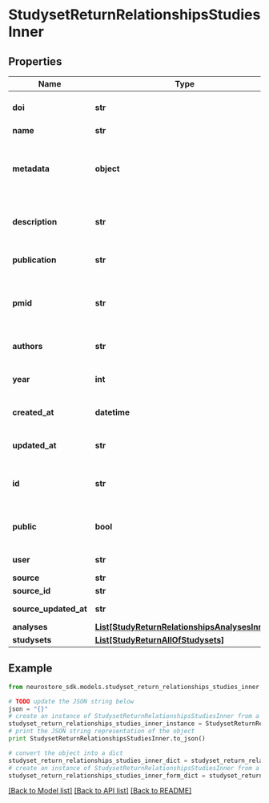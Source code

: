 # StudysetReturnRelationshipsStudiesInner


## Properties
Name | Type | Description | Notes
------------ | ------------- | ------------- | -------------
**doi** | **str** | Digital object identifier of the study. | [optional] 
**name** | **str** | Title of the study. | [optional] 
**metadata** | **object** | Metadata associated with the study not covered by the other study attributes. | [optional] 
**description** | **str** | Long form description of the study, typically the abstract. | [optional] 
**publication** | **str** | The journal/place of publication for the study. | [optional] 
**pmid** | **str** | If the study was published on PubMed, place the PubMed ID here. | [optional] 
**authors** | **str** | The authors on the publication of this study. | [optional] 
**year** | **int** | The year this study was published. | [optional] 
**created_at** | **datetime** | time the resource was created on the database | [optional] [readonly] 
**updated_at** | **str** | when was the resource last modified/updated. | [optional] [readonly] 
**id** | **str** | short UUID specifying the location of this resource | [optional] 
**public** | **bool** | whether the resource is listed in public searches or not | [optional] [default to True]
**user** | **str** | who owns the resource | [optional] [readonly] 
**source** | **str** |  | [optional] 
**source_id** | **str** |  | [optional] 
**source_updated_at** | **str** |  | [optional] [readonly] 
**analyses** | [**List[StudyReturnRelationshipsAnalysesInner]**](StudyReturnRelationshipsAnalysesInner.md) |  | [optional] 
**studysets** | [**List[StudyReturnAllOfStudysets]**](StudyReturnAllOfStudysets.md) |  | [optional] 

## Example

```python
from neurostore_sdk.models.studyset_return_relationships_studies_inner import StudysetReturnRelationshipsStudiesInner

# TODO update the JSON string below
json = "{}"
# create an instance of StudysetReturnRelationshipsStudiesInner from a JSON string
studyset_return_relationships_studies_inner_instance = StudysetReturnRelationshipsStudiesInner.from_json(json)
# print the JSON string representation of the object
print StudysetReturnRelationshipsStudiesInner.to_json()

# convert the object into a dict
studyset_return_relationships_studies_inner_dict = studyset_return_relationships_studies_inner_instance.to_dict()
# create an instance of StudysetReturnRelationshipsStudiesInner from a dict
studyset_return_relationships_studies_inner_form_dict = studyset_return_relationships_studies_inner.from_dict(studyset_return_relationships_studies_inner_dict)
```
[[Back to Model list]](../README.md#documentation-for-models) [[Back to API list]](../README.md#documentation-for-api-endpoints) [[Back to README]](../README.md)


